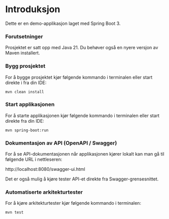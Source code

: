 # Introduksjon

Dette er en demo-applikasjon laget med Spring Boot 3.

### Forutsetninger

Prosjektet er satt opp med Java 21. Du behøver også en nyere versjon av Maven installert.

### Bygg prosjektet

For å bygge prosjektet kjør følgende kommando i terminalen eller start direkte i fra din IDE:

```mvn clean install```

### Start applikasjonen

For å starte applikasjonen kjør følgende kommando i terminalen eller start direkte fra din IDE:

```mvn spring-boot:run```

### Dokumentasjon av API (OpenAPI / Swagger)

For å se API-dokumentasjonen når applikasjonen kjører lokalt kan man gå til følgende URL i nettleseren:

http://localhost:8080/swagger-ui.html

Det er også mulig å kjøre tester API-et direkte fra Swagger-grensesnittet.

### Automatiserte arkitekturtester

For å kjøre arkitekturtester kjør følgende kommando i terminalen:

```mvn test```